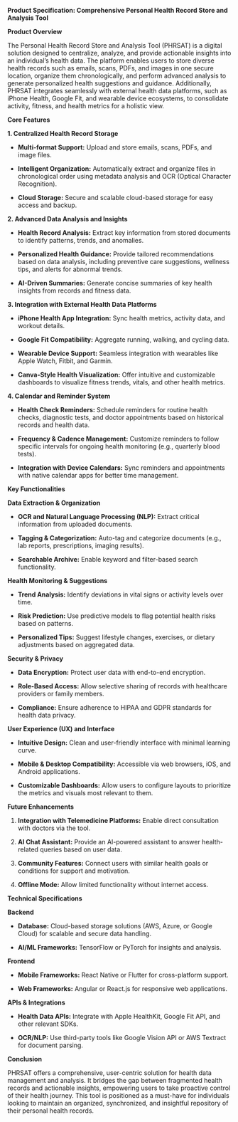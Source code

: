 **Product Specification: Comprehensive Personal Health Record Store and Analysis Tool**

**Product Overview**

The Personal Health Record Store and Analysis Tool (PHRSAT) is a digital solution designed to centralize, analyze, and provide actionable insights into an individual’s health data. The platform enables users to store diverse health records such as emails, scans, PDFs, and images in one secure location, organize them chronologically, and perform advanced analysis to generate personalized health suggestions and guidance. Additionally, PHRSAT integrates seamlessly with external health data platforms, such as iPhone Health, Google Fit, and wearable device ecosystems, to consolidate activity, fitness, and health metrics for a holistic view.

**Core Features**

**1. Centralized Health Record Storage**

- **Multi-format Support:** Upload and store emails, scans, PDFs, and image files.

- **Intelligent Organization:** Automatically extract and organize files in chronological order using metadata analysis and OCR (Optical Character Recognition).

- **Cloud Storage:** Secure and scalable cloud-based storage for easy access and backup.

**2. Advanced Data Analysis and Insights**

- **Health Record Analysis:** Extract key information from stored documents to identify patterns, trends, and anomalies.

- **Personalized Health Guidance:** Provide tailored recommendations based on data analysis, including preventive care suggestions, wellness tips, and alerts for abnormal trends.

- **AI-Driven Summaries:** Generate concise summaries of key health insights from records and fitness data.

**3. Integration with External Health Data Platforms**

- **iPhone Health App Integration:** Sync health metrics, activity data, and workout details.

- **Google Fit Compatibility:** Aggregate running, walking, and cycling data.

- **Wearable Device Support:** Seamless integration with wearables like Apple Watch, Fitbit, and Garmin.

- **Canva-Style Health Visualization:** Offer intuitive and customizable dashboards to visualize fitness trends, vitals, and other health metrics.

**4. Calendar and Reminder System**

- **Health Check Reminders:** Schedule reminders for routine health checks, diagnostic tests, and doctor appointments based on historical records and health data.

- **Frequency & Cadence Management:** Customize reminders to follow specific intervals for ongoing health monitoring (e.g., quarterly blood tests).

- **Integration with Device Calendars:** Sync reminders and appointments with native calendar apps for better time management.

**Key Functionalities**

**Data Extraction & Organization**

- **OCR and Natural Language Processing (NLP):** Extract critical information from uploaded documents.

- **Tagging & Categorization:** Auto-tag and categorize documents (e.g., lab reports, prescriptions, imaging results).

- **Searchable Archive:** Enable keyword and filter-based search functionality.

**Health Monitoring & Suggestions**

- **Trend Analysis:** Identify deviations in vital signs or activity levels over time.

- **Risk Prediction:** Use predictive models to flag potential health risks based on patterns.

- **Personalized Tips:** Suggest lifestyle changes, exercises, or dietary adjustments based on aggregated data.

**Security & Privacy**

- **Data Encryption:** Protect user data with end-to-end encryption.

- **Role-Based Access:** Allow selective sharing of records with healthcare providers or family members.

- **Compliance:** Ensure adherence to HIPAA and GDPR standards for health data privacy.

**User Experience (UX) and Interface**

- **Intuitive Design:** Clean and user-friendly interface with minimal learning curve.

- **Mobile & Desktop Compatibility:** Accessible via web browsers, iOS, and Android applications.

- **Customizable Dashboards:** Allow users to configure layouts to prioritize the metrics and visuals most relevant to them.

**Future Enhancements**

1. **Integration with Telemedicine Platforms:** Enable direct consultation with doctors via the tool.

2. **AI Chat Assistant:** Provide an AI-powered assistant to answer health-related queries based on user data.

3. **Community Features:** Connect users with similar health goals or conditions for support and motivation.

4. **Offline Mode:** Allow limited functionality without internet access.

**Technical Specifications**

**Backend**

- **Database:** Cloud-based storage solutions (AWS, Azure, or Google Cloud) for scalable and secure data handling.

- **AI/ML Frameworks:** TensorFlow or PyTorch for insights and analysis.

**Frontend**

- **Mobile Frameworks:** React Native or Flutter for cross-platform support.

- **Web Frameworks:** Angular or React.js for responsive web applications.

**APIs & Integrations**

- **Health Data APIs:** Integrate with Apple HealthKit, Google Fit API, and other relevant SDKs.

- **OCR/NLP:** Use third-party tools like Google Vision API or AWS Textract for document parsing.

**Conclusion**

PHRSAT offers a comprehensive, user-centric solution for health data management and analysis. It bridges the gap between fragmented health records and actionable insights, empowering users to take proactive control of their health journey. This tool is positioned as a must-have for individuals looking to maintain an organized, synchronized, and insightful repository of their personal health records.